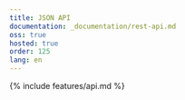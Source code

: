 ```yaml
---
title: JSON API
documentation: _documentation/rest-api.md
oss: true
hosted: true
order: 125
lang: en
---
```


{% include features/api.md %}